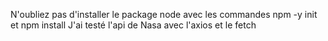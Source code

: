 N'oubliez pas d'installer le package node avec les commandes npm -y init et npm install 
J'ai testé l'api de Nasa avec l'axios et le fetch
